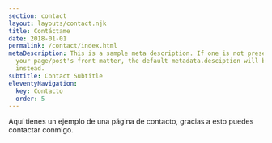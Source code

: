 ```yaml
---
section: contact
layout: layouts/contact.njk
title: Contáctame
date: 2018-01-01
permalink: /contact/index.html
metaDescription: This is a sample meta description. If one is not present in
  your page/post's front matter, the default metadata.desciption will be used
  instead.
subtitle: Contact Subtitle
eleventyNavigation:
  key: Contacto
  order: 5
---
```


Aquí tienes un ejemplo de una página de contacto, gracias a esto puedes contactar conmigo.
